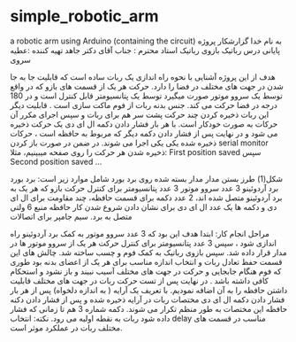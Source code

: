 # simple_robotic_arm
a robotic arm using Arduino (containing the circuit)
به نام خدا
گزارشکار پروژه پایانی درس رباتیک
بازوی رباتیک
استاد محترم : جناب آقای دکتر جاهد
تهیه کننده :عطیه سروی



هدف از این پروژه آشنایی با نحوه راه اندازی یک ربات ساده است که قابلیت جا به جا شدن در جهت های مختلف در فضا را دارد.
حرکت هر یک از قسمت های بازو  که در واقع توسط یک سروو موتور صورت میگیرد توسط یک پتانسیومتر قابل کنترل است و در 180 درجه در فضا حرکت می کند.
جنس بدنه ربات از فوم ماکت سازی است .
قابلیت دیگر این ربات ذخیره کردن چند حرکت پشت سر هم برای ربات و سپس اجرای مکرر آن حرکات به صورت خودکار است.
با هر بار فشار دادن دکمه ال ای دی یک حرکت ذخیره می شود و در نهایت پس از فشار دادن دکمه دیگر که مربوط به حافظه است ، حرکات ذخیره شده یکی یکی اجرا می شوند.
در ضمن در صورت باز کردن serial monitor ذخیره شدن هر حرکت را روی صفحه میبینیم، مثلا:
First position saved
سپس
Second position saved
...






شکل(1) طرز بستن مدار
مدار بسته شده روی برد بورد شامل موارد زیر است:
برد بورد
برد آردوئینو
3 عدد سروو موتور
3 عدد پتانسیومتر برای کنترل حرکت بازو که هر یک به برد آردوئینو متصل شده اند،
2 عدد دکمه برای قسمت حافظه،
چند مقاومت برای ال ای دی و دکمه ها
یک عدد ال ای دی برای نشان دادن شروع شدن کار حافظه
منبع 6 ولتی متصل به برد.
سیم جامپر برای اتصالات

مراحل انجام کار:
ابتدا هدف این بود که 3 عدد سروو موتور  به کمک برد آردوئینو راه اندازی شود ، سپس 3 عدد پتانسیومتر برای کنترل حرکت هر یک از سروو موتور ها در مدار قرار داده شد.
سپس بازوی رباتیک به کمک فوم و چسب  ساخته شد.
چالش های این قسمت حفظ تعادل ربات  و انتخاب اندازه مناسب برای هر یک از اعضای بدنه بود طوری که فوم هنگام جابجایی و حرکت در جهت های مختلف آسیب نبیند و باز نشود و استحکام کافی داشته باشد .
در نهایت پس از تست حرکت ربات در جهت های مختلف قابلیت داشتن حافظه را به آن اضافه نمودیم.
با تعریف یک آرایه ( به اندازه دلخواه) پس از هر بار فشار دادن دکمه ال ای دی مختصات ربات در آرایه ذخیره شده  و پس از فشار دادن دکنه حافظه این مختصات به طور منظم تکرار می شوند.
دکمه شماره 3 هم  تا زمانی که فشار داده شود ربات به نقطه اولیه  می رود.
نکته: انتخاب delay  مناسب در قسمت های مختلف ربات در عملکرد موثر است.


